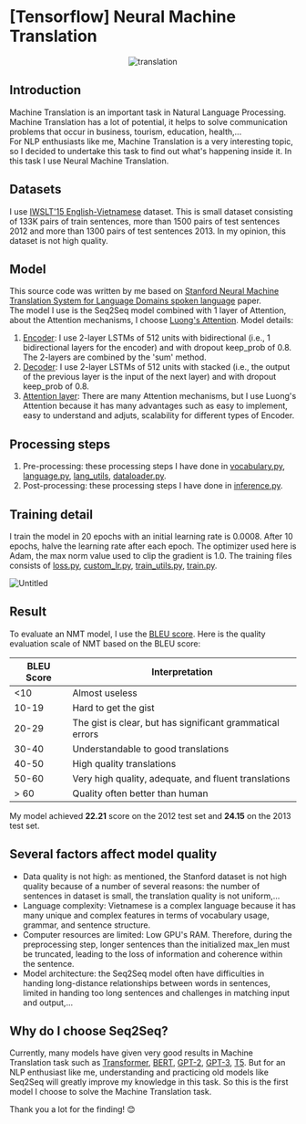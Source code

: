 # [Tensorflow] Neural Machine Translation 
<p align="center">
  <img src="https://user-images.githubusercontent.com/121651344/222886855-6f8bf43c-4dae-49cf-95f0-4cb57e739c81.jpg" alt="translation">
</p>

## Introduction 
Machine Translation is an important task in Natural Language Processing. Machine Translation has a lot of potential, it helps to solve communication problems that occur in business, tourism, education, health,...                                    
For NLP enthusiasts like me, Machine Translation is a very interesting topic, so I decided to undertake this task to find out what's happening inside it. In this task I use Neural Machine Translation.
## Datasets
I use [IWSLT'15 English-Vietnamese](https://github.com/windhashira06/NMT-with-Seq2Seq/tree/main/Neural-Machine-Translation/Dataset) dataset. This is small dataset consisting of 133K pairs of train sentences, more than 1500 pairs of test sentences 2012 and more than 1300 pairs of test sentences 2013. In my opinion, this dataset is not high quality.
## Model
This source code was written by me based on <a href="https://nlp.stanford.edu/pubs/luong-manning-iwslt15.pdf">Stanford Neural Machine Translation System for Language Domains spoken language</a> paper.                                                           
The model I use is the Seq2Seq model combined with 1 layer of Attention, about the Attention mechanisms, I choose <a href="https://machinelearningmastery.com/the-luong-attention-mechanism/">Luong's Attention</a>. Model details:                                      
1. [Encoder](https://github.com/windhashira06/NMT-with-Seq2Seq/blob/main/Neural-Machine-Translation/Model/encoder_block.py): I use 2-layer LSTMs of 512 units with bidirectional (i.e., 1 bidirectional layers for the encoder) and with dropout keep_prob of 0.8. The 2-layers are combined by the 'sum' method.
2. [Decoder](https://github.com/windhashira06/NMT-with-Seq2Seq/blob/main/Neural-Machine-Translation/Model/decoder_block.py): I use 2-layer LSTMs of 512 units with stacked (i.e., the output of the previous layer is the input of the next layer) and with dropout keep_prob of 0.8.
3. [Attention layer](https://github.com/windhashira06/NMT-with-Seq2Seq/blob/main/Neural-Machine-Translation/Model/attention_layer.py): There are many Attention mechanisms, but I use Luong's Attention because it has many advantages such as easy to implement, easy to understand and adjuts, scalability for different types of Encoder.
## Processing steps
1. Pre-processing: these processing steps I have done in [vocabulary.py](https://github.com/windhashira06/NMT-with-Seq2Seq/tree/main/Neural-Machine-Translation/vocabulary.py), [language.py](https://github.com/windhashira06/NMT-with-Seq2Seq/tree/main/Neural-Machine-Translation/language.py), [lang_utils](https://github.com/windhashira06/NMT-with-Seq2Seq/tree/main/Neural-Machine-Translation/lang_utils.py), [dataloader.py](https://github.com/windhashira06/NMT-with-Seq2Seq/tree/main/Neural-Machine-Translation/dataloader.py).
2. Post-processing: these processing steps I have done in [inference.py](https://github.com/windhashira06/NMT-with-Seq2Seq/blob/main/Neural-Machine-Translation/inference.py).
## Training detail
I train the model in 20 epochs with an initial learning rate is 0.0008. After 10 epochs, halve the learning rate after each epoch. The optimizer used here is Adam, the max norm value used to clip the gradient is 1.0. The training files consists of  [loss.py](https://github.com/windhashira06/NMT-with-Seq2Seq/blob/main/Neural-Machine-Translation/loss.py), [custom_lr.py](https://github.com/windhashira06/NMT-with-Seq2Seq/blob/main/Neural-Machine-Translation/custom_lr.py), [train_utils.py](https://github.com/windhashira06/NMT-with-Seq2Seq/blob/main/Neural-Machine-Translation/train_utils.py), [train.py](https://github.com/windhashira06/NMT-with-Seq2Seq/blob/main/Neural-Machine-Translation/train.py).

![Untitled](https://user-images.githubusercontent.com/121651344/222891175-a4443ef6-5a68-4f14-a75d-5e4219b2045d.gif)
## Result
To evaluate an NMT model, I use the [BLEU score](https://en.wikipedia.org/wiki/BLEU). Here is the quality evaluation scale of NMT based on the BLEU score:

|BLEU Score | Interpretation |
| -----------| -----------|
| <10 | Almost useless |
| 10-19 | Hard to get the gist |
| 20-29 | The gist is clear, but has significant grammatical errors |
| 30-40 | Understandable to good translations |
| 40-50 | High quality translations |
| 50-60 | Very high quality, adequate, and fluent translations |
| > 60 | Quality often better than human |

My model achieved **22.21** score on the 2012 test set and **24.15** on the 2013 test set.         
## Several factors affect model quality
- Data quality is not high: as mentioned, the Stanford dataset is not high quality because of a number of several reasons: the number of sentences in dataset is small, the translation quality is not uniform,...                             
- Language complexity: Vietnamese is a complex language because it has many unique and complex features in terms of vocabulary usage, grammar, and sentence structure.
- Computer resources are limited: Low GPU's RAM. Therefore, during the preprocessing step, longer sentences than the initialized max_len must be truncated, leading to the loss of information and coherence within the sentence.
- Model architecture: the Seq2Seq model often have difficulties in handing long-distance relationships between words in sentences, limited in handing too long sentences and challenges in matching input and output,...
## Why do I choose Seq2Seq?
Currently, many models have given very good results in Machine Translation task such as [Transformer](https://en.wikipedia.org/wiki/Transformer_(machine_learning_model)), [BERT](https://en.wikipedia.org/wiki/BERT_(language_model)), [GPT-2](https://en.wikipedia.org/wiki/GPT-2), [GPT-3](https://en.wikipedia.org/wiki/GPT-3), [T5](https://github.com/google-research/text-to-text-transfer-transformer). But for an NLP enthusiast like me, understanding and practicing old models like Seq2Seq will greatly improve my knowledge in this task. So this is the first model I choose to solve the Machine Translation task.   


Thank you a lot for the finding! 😊







